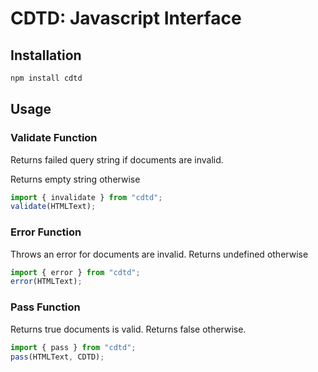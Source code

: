 # CDTD: Javascript Interface

## Installation

```bash
npm install cdtd
```

## Usage

### Validate Function

Returns failed query string if documents are invalid.

Returns empty string otherwise

```javascript
import { invalidate } from "cdtd";
validate(HTMLText);
```

### Error Function

Throws an error for documents are invalid.
Returns undefined otherwise

```javascript
import { error } from "cdtd";
error(HTMLText);
```

### Pass Function

Returns true documents is valid.
Returns false otherwise.

```javascript
import { pass } from "cdtd";
pass(HTMLText, CDTD);
```
